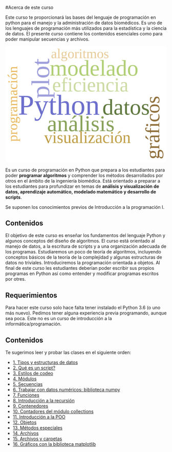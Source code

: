 
#Acerca de este curso

Este curso te proporcionará las bases del lenguaje de programación en python para el manejo y la administración de datos biomédicos. Es uno de los lenguajes de programación más utilizados para la estadística y la ciencia de datos. El presente curso contiene los contenidos esenciales como para poder manipular secuencias y archivos. 

![image info](./Python_cloud.jpg)

Es un curso de programación en Python que prepara a los estudiantes
para poder **programar algoritmos** y comprender los métodos
desarrollados por otros en el ámbito de la ingeniería biomédica. Está orientado a preparar a los estudiantes para
profundizar en temas de **análisis y visualización de datos, aprendizaje automático, modelado matemático y desarrollo de scripts**.

Se suponen los conocimientos previos de Introducción a la programación I. 

## Contenidos
El objetivo de este curso es enseñar los fundamentos del lenguaje
Python y algunos conceptos del diseño de algoritmos. El curso está orientado al manejo de datos, a la escritura de scripts y a una organización adecuada de los programas. Estudiaremos un poco de teoría de algoritmos, incluyendo conceptos básicos de la teoría de la complejidad y algunas estructuras de datos no triviales. Introduciremos la programación orientada a objetos. Al final de este curso les estudiantes deberían poder escribir sus propios programas en Python así como entender y modificar programas escritos por otres.

## Requerimientos
Para hacer este curso solo hace falta tener instalado el Python 3.6
(o uno más nuevo). Pedimos tener alguna experiencia previa programando,
aunque sea poca. Este no es un curso de introducción a la informática/programación.

## Contenidos

Te sugerimos leer y probar las clases en el siguiente orden: 

* [1. Tipos y estructuras de datos](/clases/TiposDatos.md)
* [2. Qué es un script?](/clases/Scripts.md)
* [3. Estilos de codeo](/clases/Estilo.md)
* [4. Módulos](/clases/Modulos.md)
* [5. Secuencias](/clases/Secuencias.md)
* [6. Trabajar con datos numéricos: biblioteca numpy](/clases/NumPy_Arrays.md)
* [7. Funciones](/clases/Funciones.md)
* [8. Introducción a la recursión](/clases/Recursion.md)
* [9. Contenedores](/clases/Contenedores.md)
* [10. Contadores del módulo collections](/clases/Contadores.md)
* [11. Introducción a la POO](/clases/Clases.md)
* [12. Objetos](/clases/Objetos.md)
* [13. Métodos especiales](/clases/Métodos_Especiales.md)
* [14. Archivos](/clases/Archivos.md)
* [15. Archivos y carpetas](/clases/Archivos_y_Directorios.md)
* [16. Gráficos con la biblioteca matplotlib](/clases/Matplotlib.md)
    
